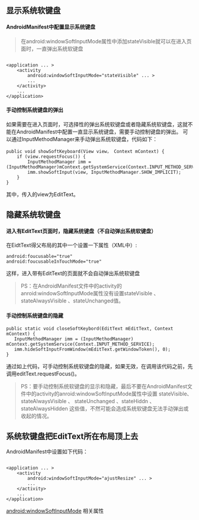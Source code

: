 
## 显示系统软键盘

#### AndroidManifest中配置显示系统键盘

> 在android:windowSoftInputMode属性中添加stateVisible就可以在进入页面时，一直弹出系统软键盘

```

<application ... >
    <activity        
        android:windowSoftInputMode="stateVisible" ... >
        ...
    </activity>
    ...
</application>
```

#### 手动控制系统键盘的弹出

如果需要在进入页面时，可选择性的弹出系统软键盘或者隐藏系统软键盘，这就不能在AndroidManifest中配置一直显示系统键盘，需要手动控制键盘的弹出。
可以通过InputMethodManager来手动弹出系统软键盘，代码如下：

```
public void showSoftKeyboard(View view， Context mContext) {
    if (view.requestFocus()) {
        InputMethodManager imm = (InputMethodManager)mContext.getSystemService(Context.INPUT_METHOD_SERVICE); 
        imm.showSoftInput(view, InputMethodManager.SHOW_IMPLICIT);
    }
}
```
其中，传入的view为EditText。

## 隐藏系统软键盘

#### 进入有EditText页面时，隐藏系统键盘（不自动弹出系统软键盘）

 在EidtText得父布局的其中一个设置一下属性（XML中）:
 
 ```
 android:foucusable="true"
 android:foucusableInTouchMode="true"
 
 ```
  这样，进入带有EditText的页面就不会自动弹出系统软键盘

> PS：在AndroidManifest文件中的activity的anroid:windowSoftInputMode属性没有设置stateVisible 、stateAlwaysVisible 、stateUnchanged值。

#### 手动控制系统键盘的隐藏


 ```
 public static void closeSoftKeybord(EditText mEditText, Context mContext) {
    InputMethodManager imm = (InputMethodManager) mContext.getSystemService(Context.INPUT_METHOD_SERVICE);
    imm.hideSoftInputFromWindow(mEditText.getWindowToken(), 0);
}
 
 ```

通过如上代码，可手动控制系统软键盘的隐藏，如果无效，在调用该代码之前，先调用editText.requestFocus()。

> PS：要手动控制系统软键盘的显示和隐藏，最后不要在AndroidManifest文件中的activity的anroid:windowSoftInputMode属性中设置 stateVisible、stateAlwaysVisible 、 stateUnchanged 、stateHiddn 、 stateAlwaysHidden 这些值，不然可能会造成系统软键盘无法手动弹出或收起的情况。


## 系统软键盘把EditText所在布局顶上去

AndroidManifest中设置如下代码：

```

<application ... >
    <activity        
        android:windowSoftInputMode="ajustResize" ... >
        ...
    </activity>
    ...
</application>

```


[android:windowSoftInputMode](https://developer.android.com/guide/topics/manifest/activity-element.html#wsoft) 相关属性






























